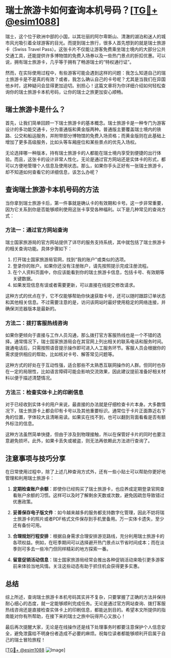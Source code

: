 # 瑞士旅游卡如何查询本机号码？[[TG💪+ @esim1088](https://t.me/s/esim1088)]

瑞士，这个位于欧洲中部的小国，以其壮丽的阿尔卑斯山、清澈的湖泊和迷人的城市风光吸引着全球游客的目光。而提到瑞士旅行，很多人首先想到的就是瑞士旅游卡（Swiss Travel Pass）。这张卡片不仅能让游客免费乘坐瑞士境内的大部分公共交通工具，还能提供许多博物馆的免费入场券以及一些热门景点的折扣优惠。可以说，拥有瑞士旅游卡，几乎等于拥有了畅游瑞士的“特权通行证”。

然而，在实际使用过程中，有些游客可能会遇到这样的问题：我怎么知道自己的瑞士旅游卡是不是真的有效？或者，我怎么确认自己的卡号呢？尤其是当我们在异国他乡时，这种疑问会显得更加迫切。别担心！这篇文章将为你详细介绍如何轻松查询你的瑞士旅游卡本机号码，让你的瑞士之旅更加安心顺畅。

## 瑞士旅游卡是什么？

首先，让我们简单回顾一下瑞士旅游卡的基本概念。瑞士旅游卡是一种专门为游客设计的多功能交通卡，分为普通版和黄金版两种。普通版主要覆盖瑞士境内的铁路、公交和船运服务，并附带部分博物馆的免费入场资格；而黄金版则在此基础上增加了更多高级服务，比如头等车厢座位和某些景点的优先入场权。

无论选择哪一种版本，持有瑞士旅游卡的人都能在瑞士境内享受到便捷的出行体验。而且，这张卡的设计非常人性化，无论是通过官方网站还是实体卡的形式，都可以方便地管理个人信息及使用状态。那么，如果你手头正好有一张瑞士旅游卡，却不知道如何查看它的详细信息，该怎么办呢？

## 查询瑞士旅游卡本机号码的方法

当你拿到瑞士旅游卡后，第一件事就是确认卡的有效期和卡号。这一步非常重要，因为它关系到你是否能够顺利使用这张卡享受各种福利。以下是几种常见的查询方式：

### 方法一：通过官方网站查询

瑞士国家旅游局的官方网站提供了详尽的服务支持系统，其中就包括了瑞士旅游卡的相关查询功能。具体步骤如下：

1. 打开瑞士国家旅游局官网，找到“我的账户”或类似的选项。
2. 登录你的账户。如果你还没有注册账户，请先按照提示完成注册流程。
3. 在个人资料页面中，你应该能看到你的瑞士旅游卡信息，包括卡号、有效期等关键数据。
4. 如果发现信息有误或者需要更新，可以直接在线提交修改请求。

这种方式的优点在于，它不仅能够帮助你快速获取卡号，还可以随时跟踪订单状态和其他相关信息。不过需要注意的是，访问该网站时最好使用稳定的网络连接，并确保浏览器版本是最新的。

### 方法二：拨打客服热线咨询

如果你更倾向于直接与工作人员沟通，那么拨打官方客服热线也是一个不错的选择。通常情况下，瑞士国家旅游局会在其官网上列出相关的联系电话和服务时间。拨通电话后，只需按照语音提示操作即可进入人工服务环节。客服人员会根据你的需求提供相应的帮助，比如核对卡号、解答常见问题等。

这种方式的好处在于互动性强，适合那些不太熟悉互联网操作的人群。但同时也存在一定的局限性，比如语言障碍可能会影响交流效果，因此建议提前准备好相关材料以便于描述清楚情况。

### 方法三：检查实体卡上的印刷信息

对于已经收到实体卡的用户来说，最直接的办法就是仔细检查卡片本身。大多数情况下，瑞士旅游卡上都会印有卡号以及其他重要标识。通常位于卡片正面靠近右下角的位置，字体较大且清晰易读。如果实在找不到，也可以翻到背面看看是否有额外标注的信息。

这种方法虽然简单快捷，但由于涉及到物理接触，所以在保管好卡片的同时也要注意避免损坏。此外，如果卡丢失或被盗，则无法再依赖此方法进行查询了。

## 注意事项与技巧分享

在日常使用过程中，除了上述几种查询方式外，还有一些小贴士可以帮助你更好地管理和利用瑞士旅游卡：

1. **定期检查账户余额**：即使你已经购买了瑞士旅游卡，也应养成定期登录官网查看账户余额的习惯。这样可以及时了解剩余天数或次数，避免因疏忽导致错过优惠政策。
   
2. **妥善保存电子版文件**：如今越来越多的服务都支持数字化管理，因此不妨将瑞士旅游卡的照片或者PDF格式文件保存到手机里备用。万一实体卡遗失，至少还有备份可用。

3. **合理规划行程安排**：根据自身需求合理安排游览路线，充分利用瑞士旅游卡的各项权益。例如，在旺季期间可以选择避开热门景点以节省时间成本；而在淡季则可多去一些冷门但同样精彩的地方探索一番。

4. **留意促销活动信息**：瑞士国家旅游局经常会推出各种促销活动来吸引更多游客前来体验当地风情。关注这些动态有助于抓住机会获得更多实惠。

## 总结

综上所述，查询瑞士旅游卡本机号码其实并不复杂，只要掌握了正确的方法并保持耐心细心的态度，就一定能够顺利完成任务。无论是通过官方网站查询、拨打客服热线咨询还是直接检查实体卡上的印刷信息，都能达到目的。希望本文所提供的指南能对你有所帮助，在接下来的瑞士之旅中玩得开心又放心！

最后再次提醒大家，无论是在线操作还是线下处理事务时都要注意保护个人信息安全，避免泄露给不明身份者造成不必要的麻烦。祝每位读者都能够顺利开启属于自己的瑞士冒险旅程！

[[TG💪+ @esim1088](https://t.me/s/esim1088) ![Image](https://i.postimg.cc/4NQfJmqS/Snipaste-2025-05-13-00-14-12.png)]